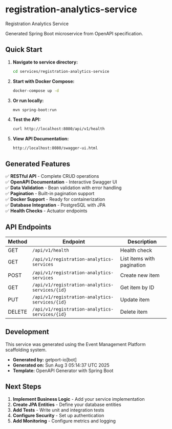 # registration-analytics-service

Registration Analytics Service

Generated Spring Boot microservice from OpenAPI specification.

## Quick Start

1. **Navigate to service directory:**
   ```bash
   cd services/registration-analytics-service
   ```

2. **Start with Docker Compose:**
   ```bash
   docker-compose up -d
   ```

3. **Or run locally:**
   ```bash
   mvn spring-boot:run
   ```

4. **Test the API:**
   ```bash
   curl http://localhost:8080/api/v1/health
   ```

5. **View API Documentation:**
   ```
   http://localhost:8080/swagger-ui.html
   ```

## Generated Features

✅ **RESTful API** - Complete CRUD operations  
✅ **OpenAPI Documentation** - Interactive Swagger UI  
✅ **Data Validation** - Bean validation with error handling  
✅ **Pagination** - Built-in pagination support  
✅ **Docker Support** - Ready for containerization  
✅ **Database Integration** - PostgreSQL with JPA  
✅ **Health Checks** - Actuator endpoints  

## API Endpoints

| Method | Endpoint | Description |
|--------|----------|-------------|
| GET | `/api/v1/health` | Health check |
| GET | `/api/v1/registration-analytics-services` | List items with pagination |
| POST | `/api/v1/registration-analytics-services` | Create new item |
| GET | `/api/v1/registration-analytics-services/{id}` | Get item by ID |
| PUT | `/api/v1/registration-analytics-services/{id}` | Update item |
| DELETE | `/api/v1/registration-analytics-services/{id}` | Delete item |

## Development

This service was generated using the Event Management Platform scaffolding system.

- **Generated by:** getport-io[bot]
- **Generated on:** Sun Aug  3 05:14:37 UTC 2025
- **Template:** OpenAPI Generator with Spring Boot

## Next Steps

1. **Implement Business Logic** - Add your service implementation
2. **Create JPA Entities** - Define your database entities  
3. **Add Tests** - Write unit and integration tests
4. **Configure Security** - Set up authentication
5. **Add Monitoring** - Configure metrics and logging
